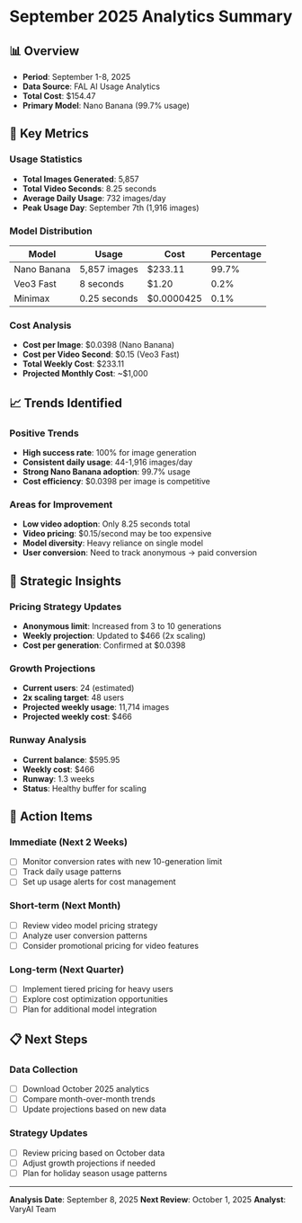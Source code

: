 # September 2025 Analytics Summary

## 📊 Overview
- **Period**: September 1-8, 2025
- **Data Source**: FAL AI Usage Analytics
- **Total Cost**: $154.47
- **Primary Model**: Nano Banana (99.7% usage)

## 🎯 Key Metrics

### **Usage Statistics**
- **Total Images Generated**: 5,857
- **Total Video Seconds**: 8.25 seconds
- **Average Daily Usage**: 732 images/day
- **Peak Usage Day**: September 7th (1,916 images)

### **Model Distribution**
| Model | Usage | Cost | Percentage |
|-------|-------|------|------------|
| Nano Banana | 5,857 images | $233.11 | 99.7% |
| Veo3 Fast | 8 seconds | $1.20 | 0.2% |
| Minimax | 0.25 seconds | $0.0000425 | 0.1% |

### **Cost Analysis**
- **Cost per Image**: $0.0398 (Nano Banana)
- **Cost per Video Second**: $0.15 (Veo3 Fast)
- **Total Weekly Cost**: $233.11
- **Projected Monthly Cost**: ~$1,000

## 📈 Trends Identified

### **Positive Trends**
- **High success rate**: 100% for image generation
- **Consistent daily usage**: 44-1,916 images/day
- **Strong Nano Banana adoption**: 99.7% usage
- **Cost efficiency**: $0.0398 per image is competitive

### **Areas for Improvement**
- **Low video adoption**: Only 8.25 seconds total
- **Video pricing**: $0.15/second may be too expensive
- **Model diversity**: Heavy reliance on single model
- **User conversion**: Need to track anonymous → paid conversion

## 🎯 Strategic Insights

### **Pricing Strategy Updates**
- **Anonymous limit**: Increased from 3 to 10 generations
- **Weekly projection**: Updated to $466 (2x scaling)
- **Cost per generation**: Confirmed at $0.0398

### **Growth Projections**
- **Current users**: 24 (estimated)
- **2x scaling target**: 48 users
- **Projected weekly usage**: 11,714 images
- **Projected weekly cost**: $466

### **Runway Analysis**
- **Current balance**: $595.95
- **Weekly cost**: $466
- **Runway**: 1.3 weeks
- **Status**: Healthy buffer for scaling

## 🚨 Action Items

### **Immediate (Next 2 Weeks)**
- [ ] Monitor conversion rates with new 10-generation limit
- [ ] Track daily usage patterns
- [ ] Set up usage alerts for cost management

### **Short-term (Next Month)**
- [ ] Review video model pricing strategy
- [ ] Analyze user conversion patterns
- [ ] Consider promotional pricing for video features

### **Long-term (Next Quarter)**
- [ ] Implement tiered pricing for heavy users
- [ ] Explore cost optimization opportunities
- [ ] Plan for additional model integration

## 📋 Next Steps

### **Data Collection**
- [ ] Download October 2025 analytics
- [ ] Compare month-over-month trends
- [ ] Update projections based on new data

### **Strategy Updates**
- [ ] Review pricing based on October data
- [ ] Adjust growth projections if needed
- [ ] Plan for holiday season usage patterns

---

**Analysis Date**: September 8, 2025
**Next Review**: October 1, 2025
**Analyst**: VaryAI Team
